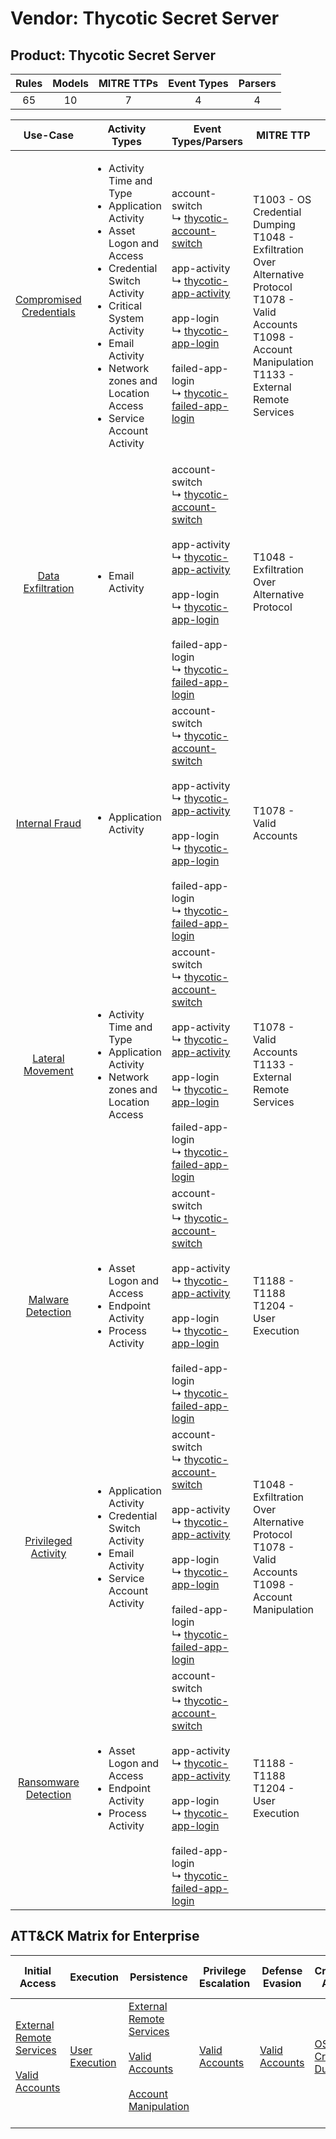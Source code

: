 Vendor: Thycotic Secret Server
==============================
Product: Thycotic Secret Server
-------------------------------
| Rules | Models | MITRE TTPs | Event Types | Parsers |
|:-----:|:------:|:----------:|:-----------:|:-------:|
|  65   |   10   |     7      |      4      |    4    |

|                                 Use-Case                                  | Activity Types                                                                                                                                                                                                                                                              | Event Types/Parsers                                                                                                                                                                                                                                                                                                                                                                                                           | MITRE TTP                                                                                                                                                                         | Content                                              |
|:-------------------------------------------------------------------------:| --------------------------------------------------------------------------------------------------------------------------------------------------------------------------------------------------------------------------------------------------------------------------- | ----------------------------------------------------------------------------------------------------------------------------------------------------------------------------------------------------------------------------------------------------------------------------------------------------------------------------------------------------------------------------------------------------------------------------- | --------------------------------------------------------------------------------------------------------------------------------------------------------------------------------- | ---------------------------------------------------- |
| [Compromised Credentials](../UseCases/usecase_compromised_credentials.md) | <ul><li>Activity Time  and Type</li><li>Application Activity</li><li>Asset Logon and Access</li><li>Credential Switch Activity</li><li>Critical System Activity</li><li>Email Activity</li><li>Network zones and Location Access</li><li>Service Account Activity</li></ul> |  account-switch<br> ↳ [thycotic-account-switch](../Parsers/parserContent_thycotic-account-switch.md)<br><br> app-activity<br> ↳ [thycotic-app-activity](../Parsers/parserContent_thycotic-app-activity.md)<br><br> app-login<br> ↳ [thycotic-app-login](../Parsers/parserContent_thycotic-app-login.md)<br><br> failed-app-login<br> ↳ [thycotic-failed-app-login](../Parsers/parserContent_thycotic-failed-app-login.md)<br> | T1003 - OS Credential Dumping<br>T1048 - Exfiltration Over Alternative Protocol<br>T1078 - Valid Accounts<br>T1098 - Account Manipulation<br>T1133 - External Remote Services<br> | <ul><li>47 Rules</li></ul><ul><li>8 Models</li></ul> |
|       [Data Exfiltration](../UseCases/usecase_data_exfiltration.md)       | <ul><li>Email Activity</li></ul>                                                                                                                                                                                                                                            |  account-switch<br> ↳ [thycotic-account-switch](../Parsers/parserContent_thycotic-account-switch.md)<br><br> app-activity<br> ↳ [thycotic-app-activity](../Parsers/parserContent_thycotic-app-activity.md)<br><br> app-login<br> ↳ [thycotic-app-login](../Parsers/parserContent_thycotic-app-login.md)<br><br> failed-app-login<br> ↳ [thycotic-failed-app-login](../Parsers/parserContent_thycotic-failed-app-login.md)<br> | T1048 - Exfiltration Over Alternative Protocol<br>                                                                                                                                | <ul><li>3 Rules</li></ul>                            |
|          [Internal Fraud](../UseCases/usecase_internal_fraud.md)          | <ul><li>Application Activity</li></ul>                                                                                                                                                                                                                                      |  account-switch<br> ↳ [thycotic-account-switch](../Parsers/parserContent_thycotic-account-switch.md)<br><br> app-activity<br> ↳ [thycotic-app-activity](../Parsers/parserContent_thycotic-app-activity.md)<br><br> app-login<br> ↳ [thycotic-app-login](../Parsers/parserContent_thycotic-app-login.md)<br><br> failed-app-login<br> ↳ [thycotic-failed-app-login](../Parsers/parserContent_thycotic-failed-app-login.md)<br> | T1078 - Valid Accounts<br>                                                                                                                                                        | <ul><li>13 Rules</li></ul><ul><li>1 Models</li></ul> |
|        [Lateral Movement](../UseCases/usecase_lateral_movement.md)        | <ul><li>Activity Time  and Type</li><li>Application Activity</li><li>Network zones and Location Access</li></ul>                                                                                                                                                            |  account-switch<br> ↳ [thycotic-account-switch](../Parsers/parserContent_thycotic-account-switch.md)<br><br> app-activity<br> ↳ [thycotic-app-activity](../Parsers/parserContent_thycotic-app-activity.md)<br><br> app-login<br> ↳ [thycotic-app-login](../Parsers/parserContent_thycotic-app-login.md)<br><br> failed-app-login<br> ↳ [thycotic-failed-app-login](../Parsers/parserContent_thycotic-failed-app-login.md)<br> | T1078 - Valid Accounts<br>T1133 - External Remote Services<br>                                                                                                                    | <ul><li>7 Rules</li></ul><ul><li>1 Models</li></ul>  |
|       [Malware Detection](../UseCases/usecase_malware_detection.md)       | <ul><li>Asset Logon and Access</li><li>Endpoint Activity</li><li>Process Activity</li></ul>                                                                                                                                                                                 |  account-switch<br> ↳ [thycotic-account-switch](../Parsers/parserContent_thycotic-account-switch.md)<br><br> app-activity<br> ↳ [thycotic-app-activity](../Parsers/parserContent_thycotic-app-activity.md)<br><br> app-login<br> ↳ [thycotic-app-login](../Parsers/parserContent_thycotic-app-login.md)<br><br> failed-app-login<br> ↳ [thycotic-failed-app-login](../Parsers/parserContent_thycotic-failed-app-login.md)<br> | T1188 - T1188<br>T1204 - User Execution<br>                                                                                                                                       | <ul><li>10 Rules</li></ul><ul><li>1 Models</li></ul> |
|     [Privileged Activity](../UseCases/usecase_privileged_activity.md)     | <ul><li>Application Activity</li><li>Credential Switch Activity</li><li>Email Activity</li><li>Service Account Activity</li></ul>                                                                                                                                           |  account-switch<br> ↳ [thycotic-account-switch](../Parsers/parserContent_thycotic-account-switch.md)<br><br> app-activity<br> ↳ [thycotic-app-activity](../Parsers/parserContent_thycotic-app-activity.md)<br><br> app-login<br> ↳ [thycotic-app-login](../Parsers/parserContent_thycotic-app-login.md)<br><br> failed-app-login<br> ↳ [thycotic-failed-app-login](../Parsers/parserContent_thycotic-failed-app-login.md)<br> | T1048 - Exfiltration Over Alternative Protocol<br>T1078 - Valid Accounts<br>T1098 - Account Manipulation<br>                                                                      | <ul><li>7 Rules</li></ul><ul><li>2 Models</li></ul>  |
|    [Ransomware Detection](../UseCases/usecase_ransomware_detection.md)    | <ul><li>Asset Logon and Access</li><li>Endpoint Activity</li><li>Process Activity</li></ul>                                                                                                                                                                                 |  account-switch<br> ↳ [thycotic-account-switch](../Parsers/parserContent_thycotic-account-switch.md)<br><br> app-activity<br> ↳ [thycotic-app-activity](../Parsers/parserContent_thycotic-app-activity.md)<br><br> app-login<br> ↳ [thycotic-app-login](../Parsers/parserContent_thycotic-app-login.md)<br><br> failed-app-login<br> ↳ [thycotic-failed-app-login](../Parsers/parserContent_thycotic-failed-app-login.md)<br> | T1188 - T1188<br>T1204 - User Execution<br>                                                                                                                                       | <ul><li>10 Rules</li></ul><ul><li>1 Models</li></ul> |

ATT&CK Matrix for Enterprise
----------------------------
| Initial Access                                                                                                                                   | Execution                                                           | Persistence                                                                                                                                                                                                               | Privilege Escalation                                                | Defense Evasion                                                     | Credential Access                                                          | Discovery | Lateral Movement | Collection | Command and Control | Exfiltration                                                                                | Impact |
| ------------------------------------------------------------------------------------------------------------------------------------------------ | ------------------------------------------------------------------- | ------------------------------------------------------------------------------------------------------------------------------------------------------------------------------------------------------------------------- | ------------------------------------------------------------------- | ------------------------------------------------------------------- | -------------------------------------------------------------------------- | --------- | ---------------- | ---------- | ------------------- | ------------------------------------------------------------------------------------------- | ------ |
| [External Remote Services](https://attack.mitre.org/techniques/T1133)<br><br>[Valid Accounts](https://attack.mitre.org/techniques/T1078)<br><br> | [User Execution](https://attack.mitre.org/techniques/T1204)<br><br> | [External Remote Services](https://attack.mitre.org/techniques/T1133)<br><br>[Valid Accounts](https://attack.mitre.org/techniques/T1078)<br><br>[Account Manipulation](https://attack.mitre.org/techniques/T1098)<br><br> | [Valid Accounts](https://attack.mitre.org/techniques/T1078)<br><br> | [Valid Accounts](https://attack.mitre.org/techniques/T1078)<br><br> | [OS Credential Dumping](https://attack.mitre.org/techniques/T1003)<br><br> |           |                  |            |                     | [Exfiltration Over Alternative Protocol](https://attack.mitre.org/techniques/T1048)<br><br> |        |